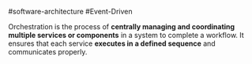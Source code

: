 #software-architecture #Event-Driven

Orchestration is the process of **centrally managing and coordinating multiple services or components** in a system to complete a workflow. It ensures that each service **executes in a defined sequence** and communicates properly.